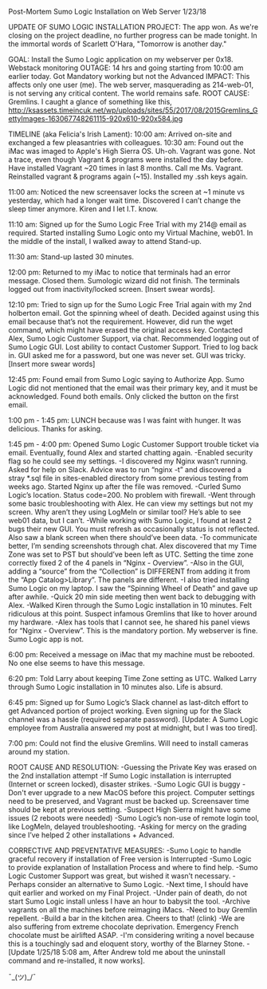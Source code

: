 Post-Mortem
Sumo Logic Installation on Web Server
1/23/18

UPDATE OF SUMO LOGIC INSTALLATION PROJECT:
The app won. As we're closing on the project deadline, no further progress can be made tonight. In the immortal words of Scarlett O'Hara, "Tomorrow is another day."

GOAL: Install the Sumo Logic application on my webserver per 0x18. Webstack monitoring
OUTAGE: 14 hrs and going starting from 10:00 am earlier today. Got Mandatory working but not the Advanced
IMPACT: This affects only one user (me). The web server, masquerading as 214-web-01, is not serving any critical content. The world remains safe.
ROOT CAUSE: Gremlins. I caught a glance of something like this,
http://ksassets.timeincuk.net/wp/uploads/sites/55/2017/08/2015Gremlins_GettyImages-163067748261115-920x610-920x584.jpg

TIMELINE (aka Felicia's Irish Lament):
10:00 am: Arrived on-site and exchanged a few pleasantries with colleagues.
10:30 am: Found out the iMac was imaged to Apple's High Sierra OS. Uh-oh. Vagrant was gone. Not a trace, even though Vagrant & programs were installed the day before. Have installed Vagrant ~20 times in last 8 months. Call me Ms. Vagrant. Reinstalled vagrant & programs again (~15). Installed my .ssh keys again.

11:00 am: Noticed the new screensaver locks the screen at ~1 minute vs yesterday, which had a longer wait time. Discovered I can’t change the sleep timer anymore. Kiren and I let I.T. know.

11:10 am: Signed up for the Sumo Logic Free Trial with my 214@ email as required. Started installing Sumo Logic onto my Virtual Machine, web01. In the middle of the install, I walked away to attend Stand-up.

11:30 am: Stand-up lasted 30 minutes.

12:00 pm: Returned to my iMac to notice that terminals had an error message. Closed them. Sumologic wizard did not finish. The terminals logged out from inactivity/locked screen. [Insert swear words].

12:10 pm: Tried to sign up for the Sumo Logic Free Trial again with my 2nd holberton email. Got the spinning wheel of death. Decided against using this email because that’s not the requirement. However, did run the wget command, which might have erased the original access key.
Contacted Alex, Sumo Logic Customer Support, via chat. Recommended logging out of Sumo Logic GUI. Lost ability to contact Customer Support. Tried to log back in. GUI asked me for a password, but one was never set. GUI was tricky. [Insert more swear words]

12:45 pm: Found email from Sumo Logic saying to Authorize App. Sumo Logic did not mentioned that the email was their primary key, and it must be acknowledged. Found both emails. Only clicked the button on the first email.

1:00 pm - 1:45 pm: LUNCH because was I was faint with hunger. It was delicious. Thanks for asking.

1:45 pm - 4:00 pm: Opened Sumo Logic Customer Support trouble ticket via email. Eventually, found Alex and started chatting again.
-Enabled security flag so he could see my settings.
-I discovered my Nginx wasn’t running. Asked for help on Slack. Advice was to run “nginx -t” and discovered a stray *.sql file in sites-enabled directory from some previous testing from weeks ago. Started Nginx up after the file was removed.
-Curled Sumo Logic’s location. Status code=200. No problem with firewall.
-Went through some basic troubleshooting with Alex. He can view my settings but not my screen. Why aren’t they using LogMeIn or similar tool? He’s able to see web01 data, but I can’t.
-While working with Sumo Logic, I found at least 2 bugs their new GUI. You must refresh as occasionally status is not reflected. Also saw a blank screen when there should’ve been data.
-To communicate better, I’m sending screenshots through chat.
Alex discovered that my Time Zone was set to PST but should’ve been left as UTC. Setting the time zone correctly fixed 2 of the 4 panels in “Nginx - Overview”.
-Also in the GUI, adding a “source” from the “Collection” is DIFFERENT from adding it from the “App Catalog>Library”. The panels are different.
-I also tried installing Sumo Logic on my laptop. I saw the “Spinning Wheel of Death” and gave up after awhile.
-Quick 20 min side meeting then went back to debugging with Alex.
-Walked Kiren through the Sumo Logic installation in 10 minutes. Felt ridiculous at this point. Suspect infamous Gremlins that like to hover around my hardware.
-Alex has tools that I cannot see, he shared his panel views for “Nginx - Overview”. This is the mandatory portion. My webserver is fine. Sumo Logic app is not.

6:00 pm: Received a message on iMac that my machine must be rebooted. No one else seems to have this message.

6:20 pm: Told Larry about keeping Time Zone setting as UTC. Walked Larry through Sumo Logic installation in 10 minutes also. Life is absurd.

6:45 pm: Signed up for Sumo Logic’s Slack channel as last-ditch effort to get Advanced portion of project working. Even signing up for the Slack channel was a hassle (required separate password). [Update: A Sumo Logic employee from Australia answered my post at midnight, but I was too tired].

7:00 pm: Could not find the elusive Gremlins. Will need to install cameras around my station.

ROOT CAUSE AND RESOLUTION:
-Guessing the Private Key was erased on the 2nd installation attempt
-If Sumo Logic installation is interrupted (Internet or screen locked), disaster strikes. 
-Sumo Logic GUI is buggy
-Don't ever upgrade to a new MacOS before this project. Computer settings need to be preserved, and Vagrant must be backed up. Screensaver time should be kept at previous setting.
-Suspect High Sierra might have some issues (2 reboots were needed)
-Sumo Logic’s non-use of remote login tool, like LogMeIn, delayed troubleshooting.
-Asking for mercy on the grading since I’ve helped 2 other installations + Advanced.

CORRECTIVE AND PREVENTATIVE MEASURES:
-Sumo Logic to handle graceful recovery if installation of Free version is Interrupted
-Sumo Logic to provide explanation of Installation Process and where to find help.
-Sumo Logic Customer Support was great, but wished it wasn’t necessary.
-Perhaps consider an alternative to Sumo Logic.
-Next time, I should have quit earlier and worked on my Final Project.
-Under pain of death, do not start Sumo Logic install unless I have an hour to babysit the tool.
-Archive vagrants on all the machines before reimaging iMacs.
-Need to buy Gremlin repellent.
-Build a bar in the kitchen area. Cheers to that! (clink)
-We are also suffering from extreme chocolate deprivation. Emergency French chocolate must be airlifted ASAP.
-I'm considering writing a novel because this is a touchingly sad and eloquent story, worthy of the Blarney Stone.
-[Update 1/25/18 5:08 am, After Andrew told me about the uninstall command and re-installed, it now works].

¯\_(ツ)_/¯